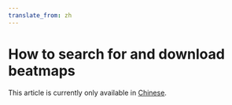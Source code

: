 ```yaml
---
translate_from: zh
---
```


# How to search for and download beatmaps

This article is currently only available in [Chinese](/wiki/zh/Guides/Searching_and_Downloading_Beatmaps).
